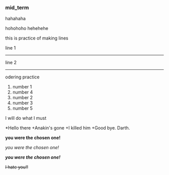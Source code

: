 ### mid_term

hahahaha

hohohoho
hehehehe

this is practice of making lines

line 1

---

line 2

***

odering practice
1. number 1
5. number 4
3. number 2
4. number 3
2. number 5

I will do what I must 

*Hello there
  +Anakin's gone 
  +I killed him
  +Good bye. Darth. 

**you were the chosen one!**

*you were the chosen one!*

***you were the chosen one!***

~~I hate you!!~~
